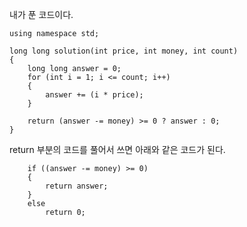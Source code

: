 내가 푼 코드이다.

```
using namespace std;

long long solution(int price, int money, int count)
{
    long long answer = 0;
    for (int i = 1; i <= count; i++)
    {
        answer += (i * price);
    }

    return (answer -= money) >= 0 ? answer : 0;
}
```

return 부분의 코드를 풀어서 쓰면 아래와 같은 코드가 된다.

```
    if ((answer -= money) >= 0)
    {
        return answer;
    }
    else
        return 0;
```